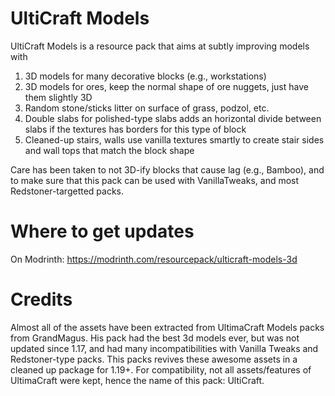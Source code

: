 # UltiCraft Models
UltiCraft Models is a resource pack that aims at subtly improving models with
1. 3D models for many decorative blocks (e.g., workstations)
2. 3D models for ores, keep the normal shape of ore nuggets, just have them slightly 3D
3. Random stone/sticks litter on surface of grass, podzol, etc.
4. Double slabs for polished-type slabs adds an horizontal divide between slabs if the textures has borders for this type of block
5. Cleaned-up stairs, walls use vanilla textures smartly to create stair sides and wall tops that match the block shape

Care has been taken to not 3D-ify blocks that cause lag (e.g., Bamboo), and to make sure that this pack can be used with VanillaTweaks, and most Redstoner-targetted packs.

# Where to get updates
On Modrinth: https://modrinth.com/resourcepack/ulticraft-models-3d

# Credits
Almost all of the assets have been extracted from UltimaCraft Models packs from GrandMagus. His pack had the best 3d models ever, but was not updated since 1.17, and had many incompatibilities with Vanilla Tweaks and Redstoner-type packs. This packs revives these awesome assets in a cleaned up package for 1.19+. For compatibility, not all assets/features of UltimaCraft were kept, hence the name of this pack: UltiCraft.
